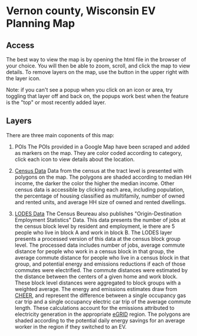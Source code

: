 # Vernon county, Wisconsin EV Planning Map

## Access
The best way to view the map is by opening the html file in the browser of your choice. You will then be able to zoom, scroll, and click the map to view details. To remove layers on the map, use the button in the upper right with the layer icon.

Note: if you can't see a popup when you click on an icon or area, try toggling that layer off and back on, the popups work best when the feature is the "top" or most recently added layer. 

## Layers
There are three main coponents of this map:

1) POIs
The POIs provided in a Google Map have been scraped and added as markers on the map. They are color coded according to category, click each icon to view details about the location.

2) [Census Data](https://data.census.gov/)
Data from the census at the tract level is presented with polygons on the map. The polygons are shaded according to median HH income, the darker the color the higher the median income. Other census data is accessible by clicking each area, including population, the percentage of housing classified as multifamily, number of owned and rented units, and average HH size of owned and rented dwellings. 

3) [LODES Data](https://lehd.ces.census.gov/data/)
The Census Beureau also publishes "Origin-Destination Employment Statistics" Data. This data presents the number of jobs at the census block level by resident and employment, ie there are 5 people who live in block A and work in block B. The LODES layer presents a processed version of this data at the census block group level. The processed data includes number of jobs, average commute distance for people who work in a census block in that group, the average commute distance for people who live in a census block in that group, and potential energy and emissions reductions if each of those commutes were electrified. The commute distances were estimated by the distance between the centers of a given home and work block. These block level distances were aggregated to block groups with a weighted average. The energy and emissions estimates draw from [CHEER](https://github.com/JGreenlee/e-mission-common), and represent the difference between a single occupancy gas car trip and a single occupancy electric car trip of the average commute length. These calculations account for the emissions attributed to electricity generation in the appropriate [eGRID](https://www.epa.gov/egrid) region. The polygons are shaded according to the potential daily energy savings for an average worker in the region if they switched to an EV. 
